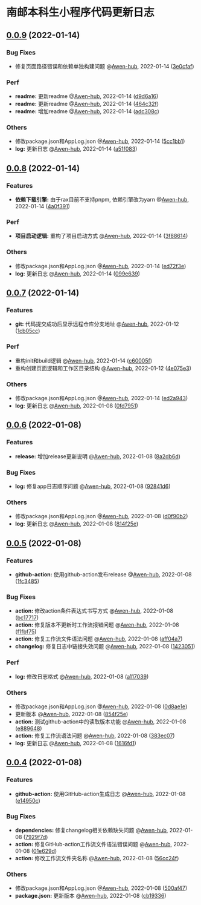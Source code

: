 # 南邮本科生小程序代码更新日志


## [0.0.9](https://github.com/Qingyou-Studio/NJUPT-Undergraduate-Miniprogram/compare/0.0.8...0.0.9) (2022-01-14)


### Bug Fixes
*  修复页面路径错误和依赖单独构建问题  @[Awen-hub](https://github.com/Awen-hub), 2022-01-14 ([3e0cfaf](https://github.com/Qingyou-Studio/NJUPT-Undergraduate-Miniprogram/commit/3e0cfafe4e5991f9c8f7d1bb48d8d12b9560339b))

### Perf
* **readme:** 更新readme  @[Awen-hub](https://github.com/Awen-hub), 2022-01-14 ([d9d6a16](https://github.com/Qingyou-Studio/NJUPT-Undergraduate-Miniprogram/commit/d9d6a163e6bb74f388a2031663bb92388e370607))
* **readme:** 更新readme  @[Awen-hub](https://github.com/Awen-hub), 2022-01-14 ([464c32f](https://github.com/Qingyou-Studio/NJUPT-Undergraduate-Miniprogram/commit/464c32f32ca1da5730ab1ddae7ad37b5e7a697f4))
* **readme:** 增加readme  @[Awen-hub](https://github.com/Awen-hub), 2022-01-14 ([adc308c](https://github.com/Qingyou-Studio/NJUPT-Undergraduate-Miniprogram/commit/adc308cb14d4b8fd116f3f803c3fff371bc333fd))

### Others
*  修改package.json和AppLog.json  @[Awen-hub](https://github.com/Awen-hub), 2022-01-14 ([5cc1bb1](https://github.com/Qingyou-Studio/NJUPT-Undergraduate-Miniprogram/commit/5cc1bb1ed3c660d27ed07a3e03743c5d036ba8f6))
* **log:** 更新日志  @[Awen-hub](https://github.com/Awen-hub), 2022-01-14 ([a51f083](https://github.com/Qingyou-Studio/NJUPT-Undergraduate-Miniprogram/commit/a51f083a822b478257f0a08925fd1307c93a463e))





## [0.0.8](https://github.com/Qingyou-Studio/NJUPT-Undergraduate-Miniprogram/compare/0.0.7...0.0.8) (2022-01-14)


### Features
* **依赖下载引擎:** 由于rax目前不支持pnpm, 依赖引擎改为yarn  @[Awen-hub](https://github.com/Awen-hub), 2022-01-14 ([4a0f391](https://github.com/Qingyou-Studio/NJUPT-Undergraduate-Miniprogram/commit/4a0f3913b982a098db9368aa02ad8aa6251f9add))

### Perf
* **项目启动逻辑:** 重构了项目启动方式  @[Awen-hub](https://github.com/Awen-hub), 2022-01-14 ([3f88614](https://github.com/Qingyou-Studio/NJUPT-Undergraduate-Miniprogram/commit/3f88614fa6d87c866659eef72e7e390a4da44e0f))

### Others
*  修改package.json和AppLog.json  @[Awen-hub](https://github.com/Awen-hub), 2022-01-14 ([ed72f3e](https://github.com/Qingyou-Studio/NJUPT-Undergraduate-Miniprogram/commit/ed72f3eef8d2d24e18ff6408b33f1633abe302c4))
* **log:** 更新日志  @[Awen-hub](https://github.com/Awen-hub), 2022-01-14 ([099e639](https://github.com/Qingyou-Studio/NJUPT-Undergraduate-Miniprogram/commit/099e639eea592dada6b826dbe1381718899c0c79))





## [0.0.7](https://github.com/Qingyou-Studio/NJUPT-Undergraduate-Miniprogram/compare/0.0.6...0.0.7) (2022-01-14)


### Features
* **git:** 代码提交成功后显示远程仓库分支地址  @[Awen-hub](https://github.com/Awen-hub), 2022-01-12 ([1cb05cc](https://github.com/Qingyou-Studio/NJUPT-Undergraduate-Miniprogram/commit/1cb05cc12bc64be0c8c744cf44044e177f6088b2))

### Perf
*  重构init和build逻辑  @[Awen-hub](https://github.com/Awen-hub), 2022-01-14 ([c60005f](https://github.com/Qingyou-Studio/NJUPT-Undergraduate-Miniprogram/commit/c60005f8a9d90381e4179fb1e2effb464e7e8263))
*  重构创建页面逻辑和工作区目录结构  @[Awen-hub](https://github.com/Awen-hub), 2022-01-12 ([4e075e3](https://github.com/Qingyou-Studio/NJUPT-Undergraduate-Miniprogram/commit/4e075e3af464f0b053f3335ced250ce975d38eba))

### Others
*  修改package.json和AppLog.json  @[Awen-hub](https://github.com/Awen-hub), 2022-01-14 ([ed2a943](https://github.com/Qingyou-Studio/NJUPT-Undergraduate-Miniprogram/commit/ed2a943d4950559d9d07ff30a1a77cb61db179a4))
* **log:** 更新日志  @[Awen-hub](https://github.com/Awen-hub), 2022-01-08 ([0fd7951](https://github.com/Qingyou-Studio/NJUPT-Undergraduate-Miniprogram/commit/0fd79517bcaa88a90556d50c6e0057ffc49605c0))





## [0.0.6](https://github.com/Qingyou-Studio/NJUPT-Undergraduate-Miniprogram/compare/0.0.5...0.0.6) (2022-01-08)


### Features
* **release:** 增加release更新说明  @[Awen-hub](https://github.com/Awen-hub), 2022-01-08 ([8a2db6d](https://github.com/Qingyou-Studio/NJUPT-Undergraduate-Miniprogram/commit/8a2db6d08fb70c92daeb8858b5ea58eee077cded))

### Bug Fixes
* **log:** 修复app日志顺序问题  @[Awen-hub](https://github.com/Awen-hub), 2022-01-08 ([92841d6](https://github.com/Qingyou-Studio/NJUPT-Undergraduate-Miniprogram/commit/92841d6eca074193abc51e2d811c0244acf0c366))

### Others
*  修改package.json和AppLog.json  @[Awen-hub](https://github.com/Awen-hub), 2022-01-08 ([d0f90b2](https://github.com/Qingyou-Studio/NJUPT-Undergraduate-Miniprogram/commit/d0f90b2faa0b413877009f1ec2da4bdda12ea9c1))
* **log:** 更新日志  @[Awen-hub](https://github.com/Awen-hub), 2022-01-08 ([814f25e](https://github.com/Qingyou-Studio/NJUPT-Undergraduate-Miniprogram/commit/814f25ec31a211939e70890e10276cbf5dde73dc))





## [0.0.5](https://github.com/Qingyou-Studio/NJUPT-Undergraduate-Miniprogram/compare/0.0.4...0.0.5) (2022-01-08)


### Features
* **github-action:** 使用github-action发布release  @[Awen-hub](https://github.com/Awen-hub), 2022-01-08 ([1fc3485](https://github.com/Qingyou-Studio/NJUPT-Undergraduate-Miniprogram/commit/1fc348566b691e5780eda79d1f2d0f66bfa059e4))

### Bug Fixes
* **action:** 修改action条件表达式书写方式  @[Awen-hub](https://github.com/Awen-hub), 2022-01-08 ([bc17717](https://github.com/Qingyou-Studio/NJUPT-Undergraduate-Miniprogram/commit/bc17717e610a6fa40642698040525edab2f5fb55))
* **action:** 修复版本不更新时工作流报错问题  @[Awen-hub](https://github.com/Awen-hub), 2022-01-08 ([f1fbf75](https://github.com/Qingyou-Studio/NJUPT-Undergraduate-Miniprogram/commit/f1fbf7544cb7544f44c4e6df515c8c32f8843a13))
* **action:** 修复工作流文件语法问题  @[Awen-hub](https://github.com/Awen-hub), 2022-01-08 ([aff04a7](https://github.com/Qingyou-Studio/NJUPT-Undergraduate-Miniprogram/commit/aff04a7a81094e9f267238eefac09c8e91a56c22))
* **changelog:** 修复日志中链接失效问题  @[Awen-hub](https://github.com/Awen-hub), 2022-01-08 ([1423051](https://github.com/Qingyou-Studio/NJUPT-Undergraduate-Miniprogram/commit/14230517b16dcb493306f3f513b8b8da5ba97453))

### Perf
* **log:** 修改日志格式  @[Awen-hub](https://github.com/Awen-hub), 2022-01-08 ([a117039](https://github.com/Qingyou-Studio/NJUPT-Undergraduate-Miniprogram/commit/a117039b4493664046599657dfd7a4beb849fa16))

### Others
*  修改package.json和AppLog.json  @[Awen-hub](https://github.com/Awen-hub), 2022-01-08 ([0d8ae1e](https://github.com/Qingyou-Studio/NJUPT-Undergraduate-Miniprogram/commit/0d8ae1eda689bd9a77f86921f76f65f1c5782e40))
*  更新版本  @[Awen-hub](https://github.com/Awen-hub), 2022-01-08 ([854f25e](https://github.com/Qingyou-Studio/NJUPT-Undergraduate-Miniprogram/commit/854f25ede751022657967054f8612318c6067479))
* **action:** 测试github-action中的读取版本功能  @[Awen-hub](https://github.com/Awen-hub), 2022-01-08 ([e889648](https://github.com/Qingyou-Studio/NJUPT-Undergraduate-Miniprogram/commit/e8896486070fceefdb6ecf9968f0b0d67cc280e5))
* **action:** 修复工作流语法问题  @[Awen-hub](https://github.com/Awen-hub), 2022-01-08 ([383ec07](https://github.com/Qingyou-Studio/NJUPT-Undergraduate-Miniprogram/commit/383ec07c588290bd243b5ef6bb8e9477773a169e))
* **log:** 更新日志  @[Awen-hub](https://github.com/Awen-hub), 2022-01-08 ([1616fd1](https://github.com/Qingyou-Studio/NJUPT-Undergraduate-Miniprogram/commit/1616fd14cc5f1c384b1041366cec0ea26dac6d48))





## [0.0.4](https://github.com/Qingyou-Studio/NJUPT-Undergraduate-Miniprogram/compare/0.0.3...0.0.4) (2022-01-08)


### Features
* **github-action:** 使用GitHub-action生成日志  @[Awen-hub](https://github.com/Awen-hub), 2022-01-08 ([e14950c](https://github.com/Qingyou-Studio/NJUPT-Undergraduate-Miniprogram/commit/e14950cff112e78520def874ab7307988b7e901f))

### Bug Fixes
* **dependencies:** 修复changelog相关依赖缺失问题  @[Awen-hub](https://github.com/Awen-hub), 2022-01-08 ([7929f7d](https://github.com/Qingyou-Studio/NJUPT-Undergraduate-Miniprogram/commit/7929f7d4fbc76d0bf739fd447c4917a2e7b5bac7))
* **action:** 修复GitHub-action工作流文件语法错误问题  @[Awen-hub](https://github.com/Awen-hub), 2022-01-08 ([01e629d](https://github.com/Qingyou-Studio/NJUPT-Undergraduate-Miniprogram/commit/01e629da3e609dc2c5f965dbfe66baa87596281f))
* **action:** 修改工作流文件夹名称  @[Awen-hub](https://github.com/Awen-hub), 2022-01-08 ([56cc24f](https://github.com/Qingyou-Studio/NJUPT-Undergraduate-Miniprogram/commit/56cc24fe6c00f42081ec5e2b5e427190ca599add))

### Others
*  修改package.json和AppLog.json  @[Awen-hub](https://github.com/Awen-hub), 2022-01-08 ([500af47](https://github.com/Qingyou-Studio/NJUPT-Undergraduate-Miniprogram/commit/500af47afd4cbf0656419dde6cf1fc7f3ec6a372))
* **package.json:** 更新版本  @[Awen-hub](https://github.com/Awen-hub), 2022-01-08 ([cb19336](https://github.com/Qingyou-Studio/NJUPT-Undergraduate-Miniprogram/commit/cb1933608f8ebc1c913ac5818ca180b255c21984))




